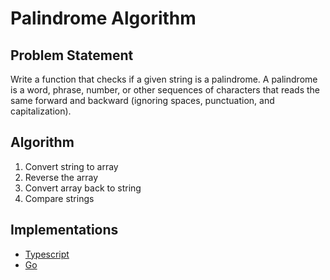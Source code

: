 # Palindrome Algorithm

## Problem Statement
Write a function that checks if a given string is a palindrome. A palindrome is a word, phrase, number, or other sequences of characters that reads the same forward and backward (ignoring spaces, punctuation, and capitalization).

## Algorithm
1. Convert string to array
2. Reverse the array
3. Convert array back to string
4. Compare strings

## Implementations
- [Typescript](./ts)
- [Go](./go)
